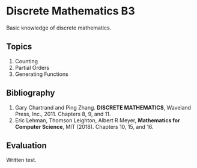 # Discrete Mathematics B3
Basic knowledge of discrete mathematics.

## Topics
1. Counting 
2. Partial Orders
3. Generating Functions

## Bibliography
1. Gary Chartrand and Ping Zhang. **DISCRETE MATHEMATICS**, Waveland Press, Inc., 2011. Chapters 8, 9, and 11.
2. Eric Lehman, Thomson Leighton, Albert R Meyer, **Mathematics for Computer Science**, MIT (2018). Chapters 10, 15, and 16.

## Evaluation
Written test.